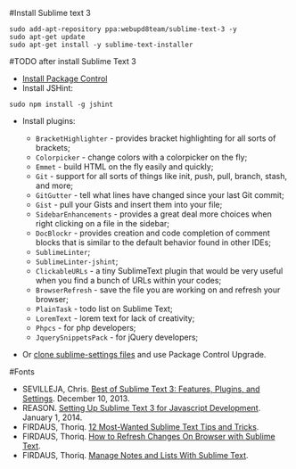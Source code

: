 #Install Sublime text 3

```Shell
sudo add-apt-repository ppa:webupd8team/sublime-text-3 -y
sudo apt-get update
sudo apt-get install -y sublime-text-installer
```

#TODO after install Sublime Text 3

*	[Install Package Control](https://sublime.wbond.net/installation#st3)
*	Install JSHint:

```Shell
sudo npm install -g jshint
```

*	Install plugins:
	* `BracketHighlighter` - provides bracket highlighting for all sorts of brackets;
	* `Colorpicker` - change colors with a colorpicker on the fly;
	* `Emmet` - build HTML on the fly easily and quickly;
	* `Git` - support for all sorts of things like init, push, pull, branch, stash, and more;
	* `GitGutter` - tell what lines have changed since your last Git commit;
	* `Gist` - pull your Gists and insert them into your file;
	* `SidebarEnhancements` - provides a great deal more choices when right clicking on a file in the sidebar;
	* `DocBlockr` - provides creation and code completion of comment blocks that is similar to the default behavior found in other IDEs;
	* `SublimeLinter`;
	* `SublimeLinter-jshint`;
	* `ClickableURLs` - a tiny SublimeText plugin that would be very useful when you find a bunch of URLs within your codes;
	* `BrowserRefresh` - save the file you are working on and refresh your browser;
	* `PlainTask` - todo list on Sublime Text;
	* `LoremText` - lorem text for lack of creativity;
	* `Phpcs` - for php developers;
	* `JquerySnippetsPack` - for jQuery developers;

*	Or [clone sublime-settings files](https://github.com/taltk9/sublime-dotfiles) and use Package Control Upgrade.

#Fonts

*	SEVILLEJA, Chris. [Best of Sublime Text 3: Features, Plugins, and Settings](http://scotch.io/bar-talk/best-of-sublime-text-3-features-plugins-and-settings). December 10, 2013.
*	REASON. [Setting Up Sublime Text 3 for Javascript Development](https://www.exratione.com/2014/01/setting-up-sublime-text-3-for-javascript-development/). January 1, 2014.
*	FIRDAUS, Thoriq. [12 Most-Wanted Sublime Text Tips and Tricks](http://www.hongkiat.com/blog/sublime-text-tips/).
*	FIRDAUS, Thoriq. [How to Refresh Changes On Browser with Sublime Text](http://www.hongkiat.com/blog/sublime-text-refresh-browser/).
*	FIRDAUS, Thoriq. [Manage Notes and Lists With Sublime Text](http://www.hongkiat.com/blog/sublime-text-task-management/).

